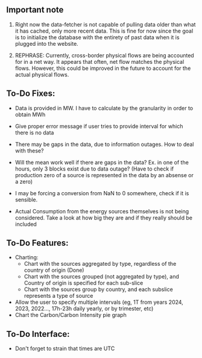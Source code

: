 ## Important note
1) Right now the data-fetcher is not capable of pulling data older than what it has cached, only more recent data.
This is fine for now since the goal is to initialize the database with the entirety of past data 
when it is plugged into the website.

2) REPHRASE: Currently, cross-border physical flows are being accounted for in a net way. It appears that often, net flow matches the physical flows. However, this could be improved in the future to account for the actual physical flows.


## To-Do Fixes:
- Data is provided in MW. I have to calculate by the granularity in order to obtain MWh
- Give proper error message if user tries to provide interval for which there is no data

- There may be gaps in the data, due to information outages. How to deal with these?
- Will the mean work well if there are gaps in the data? Ex. in one of the hours, only 3 blocks exist due to data outage? (Have to check if production zero of a source is represented in the data by an absense or a zero)
- I may be forcing a conversion from NaN to 0 somewhere, check if it is sensible.
- Actual Consumption from the energy sources themselves is not being considered. Take a look at how big they are and if they really should be included 


## To-Do Features:
- Charting:
  - Chart with the sources aggregated by type, regardless of the country of origin (Done)
  - Chart with the sources grouped (not aggregated by type), and Country of origin is specified for each sub-slice
  - Chart with the sources group by country, and each subslice represents a type of source
- Allow the user to specify multiple intervals (eg, 1T from years 2024, 2023, 2022..., 17h-23h daily yearly, or by trimester, etc)
- Chart the Carbon/Carbon Intensity pie graph

## To-Do Interface:
- Don't forget to strain that times are UTC
